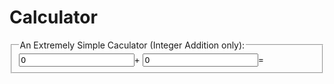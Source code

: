 Calculator
==========

<html lang="en">
<head>
    <meta charset="UTF-8"/>
    <title> forms-adder.html</title>
</head>
<body>
    <form name="fomr2" onsubmit="reture false" oninput="o.value=aa.valueAsNumber+bb.valueAsNumber">
        <fieldset>
            <legend>An Extremely Simple Caculator (Integer Addition only):</legend>
            <input name="aa" id="aa" type="number" value="0" step="any" />+
            <input name="bb" id="bb" type="number" value="0" step="any" />=
            <output id="o"></output>
        </fieldset>
    </form>
</body>
</html>

